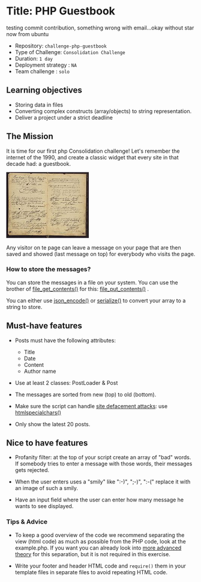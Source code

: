 # Title: PHP Guestbook

testing commit contribution, something wrong with email...okay without star now from ubuntu

- Repository: `challenge-php-guestbook`
- Type of Challenge: `Consolidation Challenge`
- Duration: `1 day`
- Deployment strategy : `NA`
- Team challenge : `solo`

## Learning objectives
- Storing data in files
- Converting complex constructs (array/objects) to string representation.
- Deliver a project under a strict deadline

## The Mission
It is time for our first php Consolidation challenge!
Let's remember the internet of the 1990, and create a classic widget that every site in that decade had: a guestbook. 

![guestbook.jpg](guestbook.jpg)

Any visitor on te page can leave a message on your page that are then saved and showed (last message on top) for everybody who visits the page.

### How to store the messages?
You can store the messages in a file on your system. You can use the brother of [file_get_contents()](https://php.net/file_get_contents) for this: [file_put_contents()](https://php.net/file_put_contents) .

You can either use [json_encode()](https://php.net/json_encode) or [serialize()](https://php.net/serialize) to convert your array to a string to store.

## Must-have features
- Posts must have the following attributes:
    * Title
    * Date
    * Content
    * Author name
    
- Use at least 2 classes: PostLoader & Post
- The messages are sorted from new (top) to old (bottom).
- Make sure the script can handle [site defacement attacks](https://en.wikipedia.org/wiki/Website_defacement): use [htmlspecialchars()](https://www.php.net/htmlspecialchars)
- Only show the latest 20 posts.

## Nice to have features
- Profanity filter: at the top of your script create an array of "bad" words. If somebody tries to enter a message with those words, their messages gets rejected.

- When the user enters uses a "smily" like ":-)", ";-)", ":-(" replace it with an image of such a smily.

- Have an input field where the user can enter how many message he wants to see displayed.

### Tips & Advice
- To keep a good overview of the code we recommend separating the view (html code) as much as possible from the PHP code, look at the example.php.
If you want you can already look into [more advanced theory](https://nl.wikipedia.org/wiki/Model-view-controller-model) for this separation, but it is not required in this exercise.

- Write your footer and header HTML code and `require()` them in your template files in separate files to avoid repeating HTML code.
